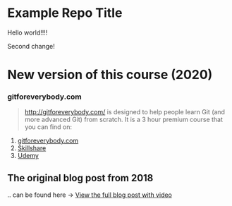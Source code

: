 # Example Repo Title
Hello world!!!! 

Second change!

# New version of this course (2020)
### gitforeverybody.com

> http://gitforeverybody.com/ is designed to help people learn Git (and more advanced Git) from scratch. It is a 3 hour premium course that you can find on:

1. [gitforeverybody.com](http://gitforeverybody.com/git-essentials)
2. [Skillshare](https://skl.sh/2viPzB9)
3. [Udemy](https://www.udemy.com/course/git-and-github-tutorial/?referralCode=91132F334DCD0CCAA250) 

## The original blog post from 2018
.. can be found here -> [View the full blog post with video](https://kalob.io/blog/getting-started-with-github/)
